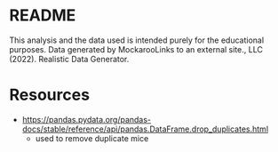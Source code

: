 # README
This analysis and the data used is intended purely for the educational purposes.
Data generated by MockarooLinks to an external site., LLC (2022). Realistic Data Generator.

# Resources

- https://pandas.pydata.org/pandas-docs/stable/reference/api/pandas.DataFrame.drop_duplicates.html
    - used to remove duplicate mice

